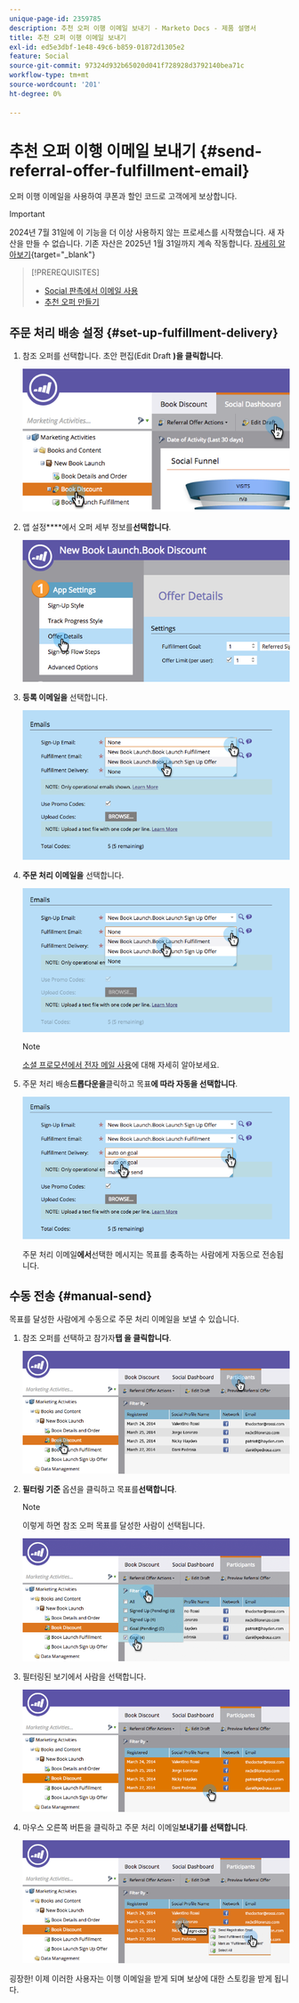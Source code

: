 ```yaml
---
unique-page-id: 2359785
description: 추천 오퍼 이행 이메일 보내기 - Marketo Docs - 제품 설명서
title: 추천 오퍼 이행 이메일 보내기
exl-id: ed5e3dbf-1e48-49c6-b859-01872d1305e2
feature: Social
source-git-commit: 97324d932b65020d041f728928d3792140bea71c
workflow-type: tm+mt
source-wordcount: '201'
ht-degree: 0%

---
```


# 추천 오퍼 이행 이메일 보내기 {#send-referral-offer-fulfillment-email}

오퍼 이행 이메일을 사용하여 쿠폰과 할인 코드로 고객에게 보상합니다.

>[!IMPORTANT]
>
>2024년 7월 31일에 이 기능을 더 이상 사용하지 않는 프로세스를 시작했습니다. 새 자산을 만들 수 없습니다. 기존 자산은 2025년 1월 31일까지 계속 작동합니다. [자세히 알아보기](https://nation.marketo.com/t5/employee-blogs/marketo-engage-social-features-deprecation/ba-p/351977){target="_blank"}

>[!PREREQUISITES]
>
>* [Social 판촉에서 이메일 사용](/help/marketo/product-docs/demand-generation/social/social-functions/use-emails-in-social-promotions.md)
>* [추천 오퍼 만들기](/help/marketo/product-docs/demand-generation/social/referral-offers/create-a-referral-offer.md)

## 주문 처리 배송 설정 {#set-up-fulfillment-delivery}

1. 참조 오퍼를 선택합니다. 초안 편집(Edit Draft **)을 클릭합니다**.

   ![](assets/image2015-4-20-16-3a3-3a14.png)

1. 앱 설정&#x200B;****&#x200B;에서 오퍼 세부 정보를&#x200B;**선택합니다**.

   ![](assets/image2015-4-23-12-3a53-3a16.png)

1. **등록 이메일을** 선택합니다.

   ![](assets/image2015-4-23-12-3a58-3a52.png)

1. **주문 처리 이메일을** 선택합니다.

   ![](assets/image2015-4-23-13-3a4-3a40.png)

   >[!NOTE]
   >
   >[소셜 프로모션에서 전자 메일 사용](/help/marketo/product-docs/demand-generation/social/social-functions/use-emails-in-social-promotions.md)에 대해 자세히 알아보세요.

1. 주문 처리 배송&#x200B;**드롭다운을**&#x200B;클릭하고 목표&#x200B;**에 따라 자동을 선택합니다**.

   ![](assets/image2015-4-23-13-3a13-3a33.png)

   주문 처리 이메일&#x200B;**에서**&#x200B;선택한 메시지는 목표를 충족하는 사람에게 자동으로 전송됩니다.

## 수동 전송 {#manual-send}

목표를 달성한 사람에게 수동으로 주문 처리 이메일을 보낼 수 있습니다.

1. 참조 오퍼를 선택하고 참가자&#x200B;**탭 을 클릭합니다**.

   ![](assets/image2015-4-20-15-3a37-3a14.png)

1. **필터링 기준** 옵션을 클릭하고 목표를&#x200B;**선택합니다**.

   >[!NOTE]
   >
   >이렇게 하면 참조 오퍼 목표를 달성한 사람이 선택됩니다.

   ![](assets/image2015-4-20-15-3a59-3a11.png)

1. 필터링된 보기에서 사람을 선택합니다.

   ![](assets/2015-04-23-13-08-53.png)

1. 마우스 오른쪽 버튼을 클릭하고 주문 처리 이메일&#x200B;**보내기를 선택합니다**.

   ![](assets/2015-04-20-15-54-13.png)

굉장한! 이제 이러한 사용자는 이행 이메일을 받게 되며 보상에 대한 스토킹을 받게 됩니다.
